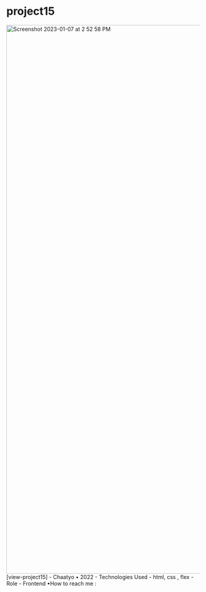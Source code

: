 # project15
<img width="1431" alt="Screenshot 2023-01-07 at 2 52 58 PM" src="https://user-images.githubusercontent.com/120978791/211173232-da5904b3-cd73-4b5e-b94f-e915fb4d71be.png">
[view-project15]
- Chaatyo • 2022
- Technologies Used - html, css , flex
-Role - Frontend
•How to reach me : 
